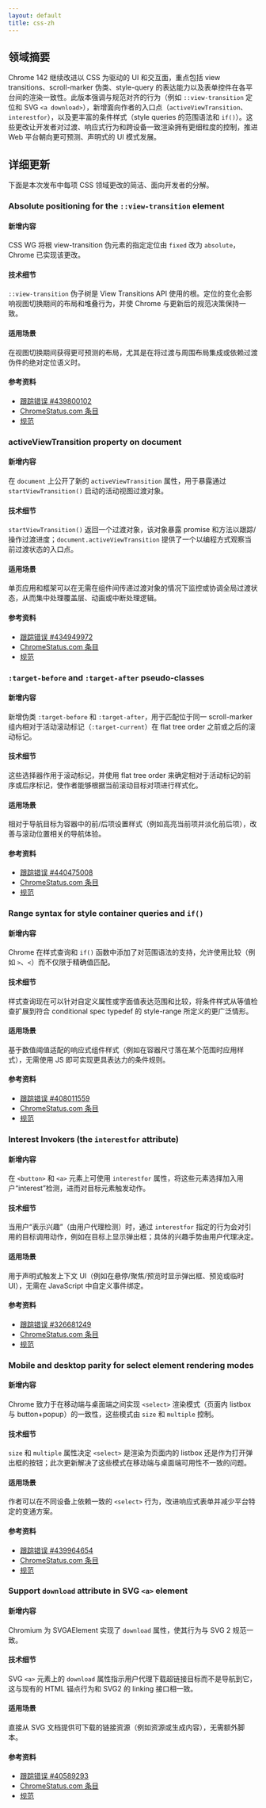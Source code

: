 ```yaml
---
layout: default
title: css-zh
---
```


## 领域摘要

Chrome 142 继续改进以 CSS 为驱动的 UI 和交互面，重点包括 view transitions、scroll-marker 伪类、style-query 的表达能力以及表单控件在各平台间的渲染一致性。此版本强调与规范对齐的行为（例如 `::view-transition` 定位和 SVG `<a download>`），新增面向作者的入口点（`activeViewTransition`、`interestfor`），以及更丰富的条件样式（style queries 的范围语法和 `if()`）。这些更改让开发者对过渡、响应式行为和跨设备一致渲染拥有更细粒度的控制，推进 Web 平台朝向更可预测、声明式的 UI 模式发展。

## 详细更新

下面是本次发布中每项 CSS 领域更改的简洁、面向开发者的分解。

### Absolute positioning for the `::view-transition` element

#### 新增内容
CSS WG 将根 view-transition 伪元素的指定定位由 `fixed` 改为 `absolute`，Chrome 已实现该更改。

#### 技术细节
`::view-transition` 伪子树是 View Transitions API 使用的根。定位的变化会影响视图切换期间的布局和堆叠行为，并使 Chrome 与更新后的规范决策保持一致。

#### 适用场景
在视图切换期间获得更可预测的布局，尤其是在将过渡与周围布局集成或依赖过渡伪件的绝对定位语义时。

#### 参考资料
- [跟踪错误 #439800102](https://issues.chromium.org/issues/439800102)  
- [ChromeStatus.com 条目](https://chromestatus.com/feature/6155213736116224)  
- [规范](https://github.com/w3c/csswg-drafts/issues/12116)

### activeViewTransition property on document

#### 新增内容
在 `document` 上公开了新的 `activeViewTransition` 属性，用于暴露通过 `startViewTransition()` 启动的活动视图过渡对象。

#### 技术细节
`startViewTransition()` 返回一个过渡对象，该对象暴露 promise 和方法以跟踪/操作过渡进度；`document.activeViewTransition` 提供了一个以编程方式观察当前过渡状态的入口点。

#### 适用场景
单页应用和框架可以在无需在组件间传递过渡对象的情况下监控或协调全局过渡状态，从而集中处理覆盖层、动画或中断处理逻辑。

#### 参考资料
- [跟踪错误 #434949972](https://issues.chromium.org/issues/434949972)  
- [ChromeStatus.com 条目](https://chromestatus.com/feature/5067126381215744)  
- [规范](https://drafts.csswg.org/css-view-transitions-2)

### `:target-before` and `:target-after` pseudo-classes

#### 新增内容
新增伪类 `:target-before` 和 `:target-after`，用于匹配位于同一 scroll-marker 组内相对于活动滚动标记（`:target-current`）在 flat tree order 之前或之后的滚动标记。

#### 技术细节
这些选择器作用于滚动标记，并使用 flat tree order 来确定相对于活动标记的前序或后序标记，使作者能够根据当前滚动目标对项进行样式化。

#### 适用场景
相对于导航目标为容器中的前/后项设置样式（例如高亮当前项并淡化前后项），改善与滚动位置相关的导航体验。

#### 参考资料
- [跟踪错误 #440475008](https://issues.chromium.org/issues/440475008)  
- [ChromeStatus.com 条目](https://chromestatus.com/feature/5120827674722304)  
- [规范](https://drafts.csswg.org/css-overflow-5/#active-before-after-scroll-markers)

### Range syntax for style container queries and `if()`

#### 新增内容
Chrome 在样式查询和 `if()` 函数中添加了对范围语法的支持，允许使用比较（例如 `>`、`<`）而不仅限于精确值匹配。

#### 技术细节
样式查询现在可以针对自定义属性或字面值表达范围和比较，将条件样式从等值检查扩展到符合 conditional spec typedef 的 style-range 所定义的更广泛情形。

#### 适用场景
基于数值阈值适配的响应式组件样式（例如在容器尺寸落在某个范围时应用样式），无需使用 JS 即可实现更具表达力的条件规则。

#### 参考资料
- [跟踪错误 #408011559](https://issues.chromium.org/issues/408011559)  
- [ChromeStatus.com 条目](https://chromestatus.com/feature/5184992749289472)  
- [规范](https://drafts.csswg.org/css-conditional-5/#typedef-style-range)

### Interest Invokers (the `interestfor` attribute)

#### 新增内容
在 `<button>` 和 `<a>` 元素上可使用 `interestfor` 属性，将这些元素选择加入用户“interest”检测，进而对目标元素触发动作。

#### 技术细节
当用户“表示兴趣”（由用户代理检测）时，通过 `interestfor` 指定的行为会对引用的目标调用动作，例如在目标上显示弹出框；具体的兴趣手势由用户代理决定。

#### 适用场景
用于声明式触发上下文 UI（例如在悬停/聚焦/预览时显示弹出框、预览或临时 UI），无需在 JavaScript 中自定义事件绑定。

#### 参考资料
- [跟踪错误 #326681249](https://issues.chromium.org/issues/326681249)  
- [ChromeStatus.com 条目](https://chromestatus.com/feature/4530756656562176)  
- [规范](https://github.com/whatwg/html/pull/11006)

### Mobile and desktop parity for select element rendering modes

#### 新增内容
Chrome 致力于在移动端与桌面端之间实现 `<select>` 渲染模式（页面内 listbox 与 button+popup）的一致性，这些模式由 `size` 和 `multiple` 控制。

#### 技术细节
`size` 和 `multiple` 属性决定 `<select>` 是渲染为页面内的 listbox 还是作为打开弹出框的按钮；此次更新解决了这些模式在移动端与桌面端可用性不一致的问题。

#### 适用场景
作者可以在不同设备上依赖一致的 `<select>` 行为，改进响应式表单并减少平台特定的变通方案。

#### 参考资料
- [跟踪错误 #439964654](https://issues.chromium.org/issues/439964654)  
- [ChromeStatus.com 条目](https://chromestatus.com/feature/5412736871825408)  
- [规范](https://github.com/whatwg/html/pull/11460)

### Support `download` attribute in SVG `<a>` element

#### 新增内容
Chromium 为 SVGAElement 实现了 `download` 属性，使其行为与 SVG 2 规范一致。

#### 技术细节
SVG `<a>` 元素上的 `download` 属性指示用户代理下载超链接目标而不是导航到它，这与现有的 HTML 锚点行为和 SVG2 的 linking 接口相一致。

#### 适用场景
直接从 SVG 文档提供可下载的链接资源（例如资源或生成内容），无需额外脚本。

#### 参考资料
- [跟踪错误 #40589293](https://issues.chromium.org/issues/40589293)  
- [ChromeStatus.com 条目](https://chromestatus.com/feature/6265596395913216)  
- [规范](https://svgwg.org/svg2-draft/linking.html#InterfaceSVGAElement)
